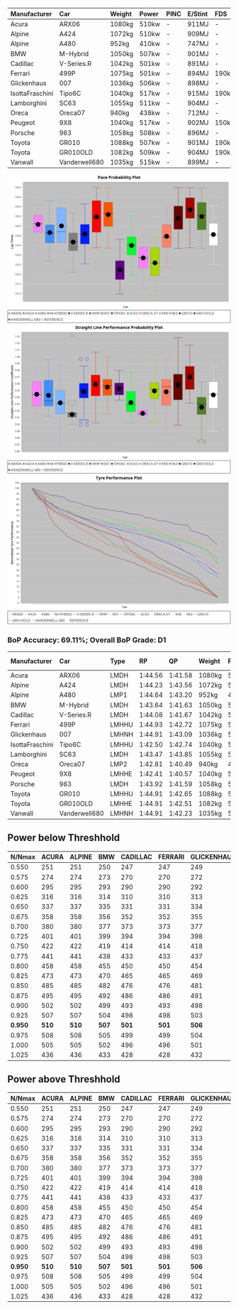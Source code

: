 |Manufacturer|Car|Weight|Power|PINC|E/Stint|FDS|
|:-|:-|:-|:-|:-|:-|:-|
|Acura|ARX06|1080kg|510kw|-|911MJ|-|
|Alpine|A424|1072kg|510kw|-|909MJ|-|
|Alpine|A480|952kg|410kw|-|747MJ|-|
|BMW|M-Hybrid|1050kg|507kw|-|901MJ|-|
|Cadillac|V-Series.R|1042kg|501kw|-|891MJ|-|
|Ferrari|499P|1075kg|501kw|-|894MJ|190kph|
|Glickenhaus|007|1036kg|506kw|-|898MJ|-|
|IsottaFraschini|Tipo6C|1040kg|517kw|-|915MJ|190kph|
|Lamborghini|SC63|1055kg|511kw|-|904MJ|-|
|Oreca|Oreca07|940kg|438kw|-|712MJ|-|
|Peugeot|9X8|1040kg|517kw|-|902MJ|150kph|
|Porsche|963|1058kg|508kw|-|896MJ|-|
|Toyota|GR010|1088kg|507kw|-|901MJ|190kph|
|Toyota|GR010OLD|1082kg|509kw|-|904MJ|190kph|
|Vanwall|Vanderwell680|1035kg|515kw|-|899MJ|-|

![PACECHART](./IMG/ACOMETHOD.png)
![STRAIGHTLINEPERFORMANCECHART](./IMG/ACOMETHOD_sp.png)
![TYREPERFORMANCECHART](./IMG/ACOMETHOD_tw.png)

### BoP Accuracy: 69.11%; Overall BoP Grade: D1
|Manufacturer|Car|Type|RP|QP|Weight|Power¹|Threshhold|PINC|Power²|E/Stint|AVG Vmax|FDS|RDLC|L/Stint|BOP-Grade|ModelAccuracy|ModelPoints|Match%|
|:-|:-|:-|:-|:-|:-|:-|:-|:-|:-|:-|:-|:-|:-|:-|:-|:-|:-|:-|
|Acura|ARX06|LMDH|1:44.56|1:41.58|1080kg|510kw|210.0kph|-|510kw|911MJ|292.86kph|-|0.98|33|+D1|100.00%|995|68.10%|
|Alpine|A424|LMDH|1:44.23|1:43.56|1072kg|510kw|210.0kph|-|510kw|909MJ|292.88kph|-|0.99|33|+B1|80.53%|517|89.43%|
|Alpine|A480|LMP1|1:44.64|1:43.20|952kg|410kw|210.0kph|-|410kw|747MJ|288.78kph|-|0.97|31|~A1|59.62%|840|100.00%|
|BMW|M-Hybrid|LMDH|1:43.64|1:41.63|1050kg|507kw|210.0kph|-|507kw|901MJ|290.07kph|-|1.02|33|-B2|98.60%|1690|81.29%|
|Cadillac|V-Series.R|LMDH|1:44.08|1:41.67|1042kg|501kw|210.0kph|-|501kw|891MJ|293.67kph|-|1.02|33|~A1|88.58%|2033|97.50%|
|Ferrari|499P|LMHHU|1:44.93|1:42.72|1075kg|501kw|210.0kph|-|501kw|894MJ|294.64kph|190kph|1.02|33|+C2|84.67%|2303|71.11%|
|Glickenhaus|007|LMHNH|1:44.91|1:43.09|1036kg|506kw|210.0kph|-|506kw|898MJ|295.77kph|-|0.95|33|+C2|96.64%|1639|71.64%|
|IsottaFraschini|Tipo6C|LMHHU|1:42.50|1:42.74|1040kg|517kw|210.0kph|-|517kw|915MJ|296.02kph|190kph|1.07|33|-Ω1|66.67%|96|22.91%|
|Lamborghini|SC63|LMDH|1:43.47|1:43.85|1055kg|511kw|210.0kph|-|511kw|904MJ|291.89kph|-|1.04|33|-C2|96.77%|419|73.60%|
|Oreca|Oreca07|LMP2|1:42.81|1:40.49|940kg|438kw|210.0kph|-|438kw|712MJ|290.30kph|-|0.95|31|-Ω1|100.00%|2206|32.28%|
|Peugeot|9X8|LMHHE|1:42.41|1:40.57|1040kg|517kw|210.0kph|-|517kw|902MJ|294.75kph|150kph|1.02|33|-Ω1|87.16%|2572|21.27%|
|Porsche|963|LMDH|1:43.92|1:41.59|1058kg|508kw|210.0kph|-|508kw|896MJ|294.03kph|-|1.00|33|~A1|93.05%|5740|98.74%|
|Toyota|GR010|LMHHU|1:44.91|1:42.65|1088kg|507kw|210.0kph|-|507kw|901MJ|294.49kph|190kph|1.01|33|+E1|90.17%|3255|59.79%|
|Toyota|GR010OLD|LMHHE|1:44.91|1:42.51|1082kg|509kw|210.0kph|-|509kw|904MJ|296.61kph|190kph|1.01|33|+C1|85.24%|1322|77.08%|
|Vanwall|Vanderwell680|LMHNH|1:44.91|1:42.23|1035kg|515kw|210.0kph|-|515kw|899MJ|291.06kph|-|1.00|33|+C2|91.33%|611|71.92%|

## Power below Threshhold
|N/Nmax|ACURA|ALPINE|BMW|CADILLAC|FERRARI|GLICKENHAUS|ISOTTAFRASCHINI|LAMBORGHINI|ORECA|PEUGEOT|PORSCHE|TOYOTA|TOYOTA|VANWALL|​|RPM|A480|
|:-|:-|:-|:-|:-|:-|:-|:-|:-|:-|:-|:-|:-|:-|:-|:-|:-|:-|
|0.550|251|251|250|247|247|249|255|252|216|255|250|250|251|254|​|--|-|
|0.575|274|274|273|270|270|272|278|275|235|278|273|273|274|277|​|--|-|
|0.600|295|295|293|290|290|292|298|295|253|298|293|293|294|297|​|--|-|
|0.625|316|316|314|310|310|313|320|316|271|320|314|314|315|319|​|--|-|
|0.650|337|337|335|331|331|334|341|337|289|341|335|335|336|340|​|--|-|
|0.675|358|358|356|352|352|355|363|359|308|363|357|356|357|362|​|--|-|
|0.700|380|380|377|373|373|377|385|380|326|385|378|377|379|383|​|--|-|
|0.725|401|401|399|394|394|398|407|402|344|407|399|399|400|405|​|--|-|
|0.750|422|422|419|414|414|418|427|422|362|427|420|419|421|426|​|--|-|
|0.775|441|441|438|433|433|437|446|441|378|446|439|438|440|445|​|5000|241|
|0.800|458|458|455|450|450|454|464|459|393|464|456|455|457|463|​|5500|284|
|0.825|473|473|470|465|465|469|479|474|406|479|471|470|472|478|​|6000|318|
|0.850|485|485|482|476|476|481|491|485|417|491|483|482|484|489|​|6500|359|
|0.875|495|495|492|486|486|491|502|496|425|502|493|492|494|500|​|7000|401|
|0.900|502|502|499|493|493|498|509|503|431|509|500|499|501|507|​|7500|411|
|0.925|507|507|504|498|498|503|514|508|435|514|505|504|506|512|​|8000|407|
|**0.950**|**510**|**510**|**507**|**501**|**501**|**506**|**517**|**511**|**438**|**517**|**508**|**507**|**509**|**515**|**​**|**8500**|**410**|
|0.975|508|508|505|499|499|504|515|509|437|515|506|505|507|513|​|9000|205|
|1.000|505|505|502|496|496|501|511|505|433|511|503|502|504|509|​|--|-|
|1.025|436|436|433|428|428|432|441|436|374|441|434|433|435|440|​|--|-|

## Power above Threshhold
|N/Nmax|ACURA|ALPINE|BMW|CADILLAC|FERRARI|GLICKENHAUS|ISOTTAFRASCHINI|LAMBORGHINI|ORECA|PEUGEOT|PORSCHE|TOYOTA|TOYOTA|VANWALL|​|RPM|A480|
|:-|:-|:-|:-|:-|:-|:-|:-|:-|:-|:-|:-|:-|:-|:-|:-|:-|:-|
|0.550|251|251|250|247|247|249|255|252|216|255|250|250|251|254|​|--|-|
|0.575|274|274|273|270|270|272|278|275|235|278|273|273|274|277|​|--|-|
|0.600|295|295|293|290|290|292|298|295|253|298|293|293|294|297|​|--|-|
|0.625|316|316|314|310|310|313|320|316|271|320|314|314|315|319|​|--|-|
|0.650|337|337|335|331|331|334|341|337|289|341|335|335|336|340|​|--|-|
|0.675|358|358|356|352|352|355|363|359|308|363|357|356|357|362|​|--|-|
|0.700|380|380|377|373|373|377|385|380|326|385|378|377|379|383|​|--|-|
|0.725|401|401|399|394|394|398|407|402|344|407|399|399|400|405|​|--|-|
|0.750|422|422|419|414|414|418|427|422|362|427|420|419|421|426|​|--|-|
|0.775|441|441|438|433|433|437|446|441|378|446|439|438|440|445|​|5000|241|
|0.800|458|458|455|450|450|454|464|459|393|464|456|455|457|463|​|5500|284|
|0.825|473|473|470|465|465|469|479|474|406|479|471|470|472|478|​|6000|318|
|0.850|485|485|482|476|476|481|491|485|417|491|483|482|484|489|​|6500|359|
|0.875|495|495|492|486|486|491|502|496|425|502|493|492|494|500|​|7000|401|
|0.900|502|502|499|493|493|498|509|503|431|509|500|499|501|507|​|7500|411|
|0.925|507|507|504|498|498|503|514|508|435|514|505|504|506|512|​|8000|407|
|**0.950**|**510**|**510**|**507**|**501**|**501**|**506**|**517**|**511**|**438**|**517**|**508**|**507**|**509**|**515**|**​**|**8500**|**410**|
|0.975|508|508|505|499|499|504|515|509|437|515|506|505|507|513|​|9000|205|
|1.000|505|505|502|496|496|501|511|505|433|511|503|502|504|509|​|--|-|
|1.025|436|436|433|428|428|432|441|436|374|441|434|433|435|440|​|--|-|

